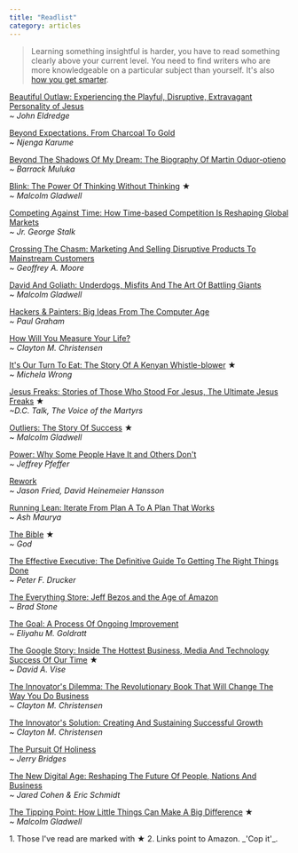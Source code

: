 ```yaml
---
title: "Readlist"
category: articles
---
```


> Learning something insightful is harder, you have to read something
> clearly above your current level. You need to find writers who are more
> knowledgeable on a particular subject than yourself. It's also [how you
> get smarter][1].

[Beautiful Outlaw: Experiencing the Playful, Disruptive, Extravagant Personality of Jesus](http://amzn.to/1cu5tWo)  
_~ John Eldredge_

[Beyond Expectations. From Charcoal To Gold](http://amzn.to/1eX3axB)  
_~ Njenga Karume_

[Beyond The Shadows Of My Dream: The Biography Of Martin Oduor-otieno](http://amzn.to/1517F4z)  
_~ Barrack Muluka_

[Blink: The Power Of Thinking Without Thinking](http://amzn.to/18p6vQH) ★  
_~ Malcolm Gladwell_

[Competing Against Time: How Time-based Competition Is Reshaping Global Markets](http://amzn.to/1bqsU1n)  
_~ Jr. George Stalk_

[Crossing The Chasm: Marketing And Selling Disruptive Products To Mainstream Customers](http://amzn.to/18oYLOO)  
_~ Geoffrey A. Moore_

[David And Goliath: Underdogs, Misfits And The Art Of Battling Giants](http://amzn.to/16EKIr2)  
_~ Malcolm Gladwell_

[Hackers & Painters: Big Ideas From The Computer Age](http://amzn.to/ZaSZhz)  
_~ Paul Graham_

[How Will You Measure Your Life?](http://amzn.to/1boOs1H)  
_~ Clayton M. Christensen_

[It's Our Turn To Eat: The Story Of A Kenyan Whistle-blower](http://amzn.to/1aI3zz4) ★  
_~ Michela Wrong_

[Jesus Freaks: Stories of Those Who Stood For Jesus, The Ultimate Jesus Freaks](http://amzn.to/151rfh2) ★  
_~D.C. Talk, The Voice of the Martyrs_

[Outliers: The Story Of Success](http://amzn.to/1g0sUI8) ★  
_~ Malcolm Gladwell_

[Power: Why Some People Have It and Others Don't](http://amzn.to/184o7PD)  
_~ Jeffrey Pfeffer_

[Rework](http://amzn.to/18p558Y)  
_~ Jason Fried, David Heinemeier Hansson_

[Running Lean: Iterate From Plan A To A Plan That Works](http://amzn.to/14yvm41)  
_~ Ash Maurya_

[The Bible](http://amzn.to/1bpcsBO) ★  
_~ God_

[The Effective Executive: The Definitive Guide To Getting The Right Things Done](http://amzn.to/1g0oqBu)  
_~ Peter F. Drucker_

[The Everything Store: Jeff Bezos and the Age of Amazon](http://amzn.to/19DBSEs)  
_~ Brad Stone_

[The Goal: A Process Of Ongoing Improvement](http://amzn.to/1eWYpnB)  
_~ Eliyahu M. Goldratt_

[The Google Story: Inside The Hottest Business, Media And Technology Success Of Our Time](http://amzn.to/1bqzFA9) ★  
_~ David A. Vise_

[The Innovator's Dilemma: The Revolutionary Book That Will Change The Way You Do Business](http://amzn.to/1511cXo)  
_~ Clayton M. Christensen_

[The Innovator's Solution: Creating And Sustaining Successful Growth](http://amzn.to/16Urkj3)  
_~ Clayton M. Christensen_

[The Pursuit Of Holiness](http://amzn.to/1gjL2zF)  
_~ Jerry Bridges_

[The New Digital Age: Reshaping The Future Of People, Nations And Business](http://amzn.to/1511TzV)  
_~ Jared Cohen & Eric Schmidt_

[The Tipping Point: How Little Things Can Make A Big Difference](http://amzn.to/1516oua) ★  
_~ Malcolm Gladwell_

<div markdown="1" class="post-footnotes">
1. Those I've read are marked with ★
2. Links point to Amazon. _'Cop it'_.
</div>

[1]: articles/2013/08/how-to-get-smarter/
